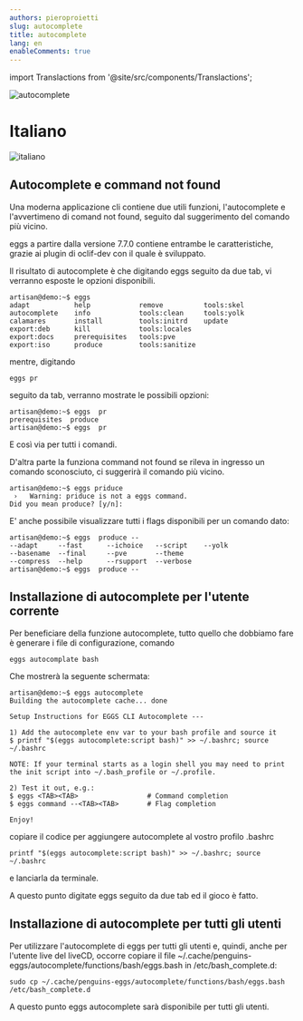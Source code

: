 ```yaml
---
authors: pieroproietti
slug: autocomplete
title: autocomplete
lang: en
enableComments: true
---
```

import Translactions from '@site/src/components/Translactions';

<Translactions />

![autocomplete](/images/autocomplete.png)


# Italiano
![italiano](/images/flags/italian.webp)

## Autocomplete e command not found

Una moderna applicazione cli contiene due utili funzioni, l'autocomplete e l'avvertimeno di comand not found, seguito dal suggerimento del comando più vicino.

eggs a partire dalla versione 7.7.0 contiene entrambe le caratteristiche, grazie ai plugin di oclif-dev con il quale è sviluppato.

Il risultato di autocomplete è che digitando eggs seguito da due tab, vi verranno esposte le opzioni disponibili. 

```
artisan@demo:~$ eggs 
adapt           help            remove          tools:skel
autocomplete    info            tools:clean     tools:yolk
calamares       install         tools:initrd    update
export:deb      kill            tools:locales   
export:docs     prerequisites   tools:pve       
export:iso      produce         tools:sanitize  
```

mentre, digitando 
```
eggs pr
```

seguito da tab, verranno mostrate le possibili opzioni:

```
artisan@demo:~$ eggs  pr
prerequisites  produce        
artisan@demo:~$ eggs  pr
```
 
E così via per tutti i comandi.

D'altra parte la funziona command not found se rileva in ingresso un comando sconosciuto, ci suggerirà il comando più vicino.

```
artisan@demo:~$ eggs priduce
 ›   Warning: priduce is not a eggs command.
Did you mean produce? [y/n]: 
```

E' anche possibile visualizzare tutti i flags disponibili per un comando dato:

```
artisan@demo:~$ eggs  produce --
--adapt     --fast      --ichoice   --script    --yolk      
--basename  --final     --pve       --theme     
--compress  --help      --rsupport  --verbose   
artisan@demo:~$ eggs  produce --
```

## Installazione di autocomplete per l'utente corrente

Per beneficiare della funzione autocomplete, tutto quello che dobbiamo fare è generare i file di configurazione, comando 

```
eggs autocomplate bash
```

Che mostrerà la seguente schermata:

```
artisan@demo:~$ eggs autocomplete
Building the autocomplete cache... done

Setup Instructions for EGGS CLI Autocomplete ---

1) Add the autocomplete env var to your bash profile and source it
$ printf "$(eggs autocomplete:script bash)" >> ~/.bashrc; source ~/.bashrc

NOTE: If your terminal starts as a login shell you may need to print the init script into ~/.bash_profile or ~/.profile.

2) Test it out, e.g.:
$ eggs <TAB><TAB>                 # Command completion
$ eggs command --<TAB><TAB>       # Flag completion

Enjoy!

```

copiare il codice per aggiungere autocomplete al vostro profilo .bashrc

```
printf "$(eggs autocomplete:script bash)" >> ~/.bashrc; source ~/.bashrc
```

e lanciarla da terminale.

A questo punto digitate eggs seguito da due tab ed il gioco è fatto.

## Installazione di autocomplete per tutti gli utenti

Per utilizzare l'autocomplete di eggs per tutti gli utenti e, quindi, anche per l'utente live del liveCD, occorre copiare il file ~/.cache/penguins-eggs/autocomplete/functions/bash/eggs.bash in /etc/bash_complete.d:
```
sudo cp ~/.cache/penguins-eggs/autocomplete/functions/bash/eggs.bash /etc/bash_complete.d
```

A questo punto eggs autocomplete sarà disponibile per tutti gli utenti.


